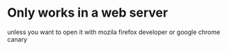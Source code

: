 # Only works in a web server
unless you want to open it with mozila firefox developer or google chrome canary